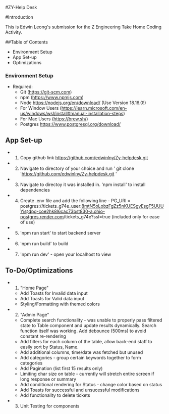 #ZY-Help Desk

#Introduction

This is Edwin Leong's submission for the Z Engineering Take Home Coding Activity.

##Table of Contents

- Environment Setup
- App Set-up
- Optimizations

### Environment Setup

- Required:
  - Git (https://git-scm.com)
  - npm (https://www.npmjs.com)
  - Node https://nodejs.org/en/download/ (Use Version 18.16.0!)
  - For Window Users (https://learn.microsoft.com/en-us/windows/wsl/install#manual-installation-steps)
  - For Mac Users (https://brew.sh/)
  - Postgres https://www.postgresql.org/download/

## App Set-up

- 1. Copy github link https://github.com/edwinlny/Zy-helpdesk.git
- 2. Navigate to directory of your choice and run ' git clone 'https://github.com/edwinlny/Zy-helpdesk.git '
- 3. Navigate to directoy it was installed in. 'npm install' to install dependencies
- 4. Create .env file and add the following line - PG_URI = postgres://tickets_g74e_user:8mtN5oLobzFgZz5nKUESgvEsgF5UUUYi@dpg-coe2hk8l6cac73bst830-a.ohio-postgres.render.com/tickets_g74e?ssl=true (included only for ease of use)
- 5. 'npm run start' to start backend server
- 6. 'npm run build' to build
- 7. 'npm run dev' - open your localhost to view

## To-Do/Optimizations

- 1. "Home Page" 
  - Add Toasts for Invalid data input
  - Add Toasts for Valid data input
  - Styling/Formatting with themed colors
- 2. "Admin Page"
  - Complete search functionality - was unable to properly pass filtered state to Table component and update results dynamically. Search function itself was working. Add debounce (500ms) to avoid constant re-rendering
  - Add filters for each column of the table, allow back-end staff to easily sort by Status, Name.
  - Add additional columns, time/date was fetched but unused
  - Add categories - group certain keywords together to form categories
  - Add Pagination (list first 15 results only)
  - Limiting char size on table - currently will stretch entire screen if long response or summary
  - Add conditional rendering for Status - change color based on status
  - Add Toasts for successful and unsucessful modifications
  - Add functionality to delete tickets
- 3. Unit Testing for components

